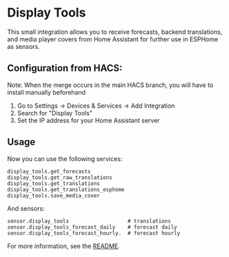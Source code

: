 # Display Tools

This small integration allows you to receive forecasts, backend translations, and media player covers from Home Assistant for further use in ESPHome as sensors.


## Configuration from HACS:

Note: When the merge occurs in the main HACS branch, you will have to install manually beforehand

1. Go to Settings → Devices & Services → Add Integration
2. Search for "Display Tools"
3. Set the IP address for your Home Assistant server

## Usage

Now you can use the following services:

```
display_tools.get_forecasts
display_tools.get_raw_translations
display_tools.get_translations
display_tools.get_translations_esphome
display_tools.save_media_cover
```

And sensors:

```
sensor.display_tools                   # translations
sensor.display_tools_forecast_daily    # forecast daily
sensor.display_tools_forecast_hourly.  # forecast hourly
```

For more information, see the [README](https://github.com/alaltitov/homeassistant-display-tools/blob/main/README.md).